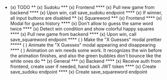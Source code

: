 * (x) TODO
** (x) Sudoku 
*** (x) Frontend
**** (x) Pull new game from backend
**** (x) Upon win, call save_sudoku endpoint
**** (x) If winner, all input buttons are disabled
** (x) Squareword
*** (x) Frontend
**** (x) Modal for guess history
**** (x) Don't allow to guess the same word twice
**** (x) Detect win condition and show colorful happy squares
**** (x) Pull new game from backend
**** (x) Upon win, call save_squareword endpoint
**** ( ) Make the "X Guesses" modal prettier
***** ( ) Animate the "X Guesses" modal appearing and disappearing
**** ( ) Animation on win needs some work. It recognizes the win before the animation finishes, and also the green bubbles don't bounce like the white ones do
** (x) General
*** (x) Backend
**** (x) Receive auth from frontend, create user if needed, hand back JWT token
**** (x) Create save_sudoku endpoint
**** (x) Create save_squareword endpoint

